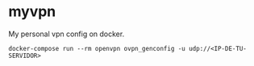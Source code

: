 # myvpn
My personal vpn config on docker.

	docker-compose run --rm openvpn ovpn_genconfig -u udp://<IP-DE-TU-SERVIDOR>